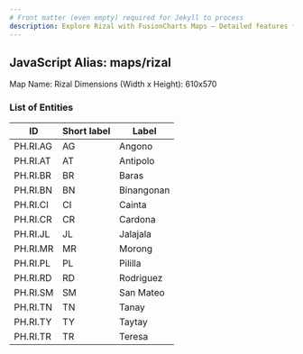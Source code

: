 ```yaml
---
# Front matter (even empty) required for Jekyll to process
description: Explore Rizal with FusionCharts Maps – Detailed features for seamless integration. Try now & enhance your data visualization today! 
---
```


## JavaScript Alias: maps/rizal

Map Name: Rizal
Dimensions (Width x Height): 610x570





### List of Entities

ID | Short label | Label
---|---|---|
PH.RI.AG | AG | Angono
PH.RI.AT | AT | Antipolo
PH.RI.BR | BR | Baras
PH.RI.BN | BN | Binangonan
PH.RI.CI | CI | Cainta
PH.RI.CR | CR | Cardona
PH.RI.JL | JL | Jalajala
PH.RI.MR | MR | Morong
PH.RI.PL | PL | Pililla
PH.RI.RD | RD | Rodriguez
PH.RI.SM | SM | San Mateo
PH.RI.TN | TN | Tanay
PH.RI.TY | TY | Taytay
PH.RI.TR | TR | Teresa